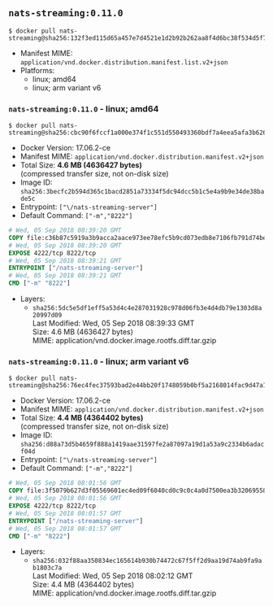 ## `nats-streaming:0.11.0`

```console
$ docker pull nats-streaming@sha256:132f3ed115d65a457e7d4521e1d2b92b262aa8f4d6bc38f534d5f7e70424a9ca
```

-	Manifest MIME: `application/vnd.docker.distribution.manifest.list.v2+json`
-	Platforms:
	-	linux; amd64
	-	linux; arm variant v6

### `nats-streaming:0.11.0` - linux; amd64

```console
$ docker pull nats-streaming@sha256:cbc90f6fccf1a000e374f1c551d550493360bdf7a4eea5afa3b626243b4e94a4
```

-	Docker Version: 17.06.2-ce
-	Manifest MIME: `application/vnd.docker.distribution.manifest.v2+json`
-	Total Size: **4.6 MB (4636427 bytes)**  
	(compressed transfer size, not on-disk size)
-	Image ID: `sha256:3becfc2b594d365c1bacd2851a73334f5dc94dcc5b1c5e4a9b9e34de38bade5c`
-	Entrypoint: `["\/nats-streaming-server"]`
-	Default Command: `["-m","8222"]`

```dockerfile
# Wed, 05 Sep 2018 08:39:20 GMT
COPY file:c36b87c5919a3b9acca2aace973ee78efc5b9cd073edb8e7106fb791d74be33f in /nats-streaming-server 
# Wed, 05 Sep 2018 08:39:20 GMT
EXPOSE 4222/tcp 8222/tcp
# Wed, 05 Sep 2018 08:39:21 GMT
ENTRYPOINT ["/nats-streaming-server"]
# Wed, 05 Sep 2018 08:39:21 GMT
CMD ["-m" "8222"]
```

-	Layers:
	-	`sha256:5dc5e5df1eff5a53d4c4e287031928c978d06fb3e4d4db79e1303d8a20997d09`  
		Last Modified: Wed, 05 Sep 2018 08:39:33 GMT  
		Size: 4.6 MB (4636427 bytes)  
		MIME: application/vnd.docker.image.rootfs.diff.tar.gzip

### `nats-streaming:0.11.0` - linux; arm variant v6

```console
$ docker pull nats-streaming@sha256:76ec4fec37593bad2e44bb20f1748059b0bf5a2168014fac9d47a1ebfa286949
```

-	Docker Version: 17.06.2-ce
-	Manifest MIME: `application/vnd.docker.distribution.manifest.v2+json`
-	Total Size: **4.4 MB (4364402 bytes)**  
	(compressed transfer size, not on-disk size)
-	Image ID: `sha256:d88a73d5b4659f888a1419aae31597fe2a87097a19d1a53a9c2334b6adacf04d`
-	Entrypoint: `["\/nats-streaming-server"]`
-	Default Command: `["-m","8222"]`

```dockerfile
# Wed, 05 Sep 2018 08:01:56 GMT
COPY file:3f5079b627d3f05569601ec4ed09f6040cd0c9c0c4a0d7500ea3b320695580e5 in /nats-streaming-server 
# Wed, 05 Sep 2018 08:01:56 GMT
EXPOSE 4222/tcp 8222/tcp
# Wed, 05 Sep 2018 08:01:57 GMT
ENTRYPOINT ["/nats-streaming-server"]
# Wed, 05 Sep 2018 08:01:57 GMT
CMD ["-m" "8222"]
```

-	Layers:
	-	`sha256:032f88aa350834ec165614b930b74472c67f5ff2d9aa19d74ab9fa9ab1803c7a`  
		Last Modified: Wed, 05 Sep 2018 08:02:12 GMT  
		Size: 4.4 MB (4364402 bytes)  
		MIME: application/vnd.docker.image.rootfs.diff.tar.gzip
